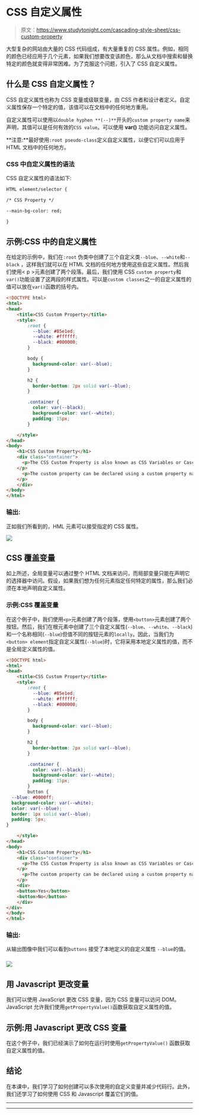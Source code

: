 # CSS 自定义属性

> 原文：<https://www.studytonight.com/cascading-style-sheet/css-custom-property>

大型复杂的网站由大量的 CSS 代码组成，有大量重复的 CSS 属性。例如，相同的颜色已经应用于几个元素，如果我们想要改变该颜色，那么从文档中搜索和替换特定的颜色就变得非常困难。为了克服这个问题，引入了 CSS 自定义属性。

## 什么是 CSS 自定义属性？

CSS 自定义属性也称为 CSS 变量或级联变量，由 CSS 作者和设计者定义。自定义属性保存一个特定的值，该值可以在文档中的任何地方重用。

自定义属性可以使用以`double hyphen **(--)**`开头的`custom property name`来声明，其值可以是任何有效的`CSS value`。可以使用 **var()** 功能访问自定义属性。

**注意:**最好使用`:root pseudo-class`定义自定义属性，以便它们可以应用于 HTML 文档中的任何地方。

### CSS 中自定义属性的语法

CSS 自定义属性的语法如下:

```html
HTML element/selector {

/* CSS Property */ 

--main-bg-color: red;

} 
```

## 示例:CSS 中的自定义属性

在给定的示例中，我们在`:root` 伪类中创建了三个自定义类`--blue`、`--white`和`--black` ，这样我们就可以在 HTML 文档的任何地方使用这些自定义属性。然后我们使用< p >元素创建了两个段落。最后，我们使用 CSS `custom property`和`var()`功能设置了这两段的样式属性。可以是`custom classes`之一的自定义属性的值可以放在`var()`函数的括号内。

```html
<!DOCTYPE html>
<html>
<head>
	<title>CSS Custom Property</title>
	<style>
		:root {
		  --blue: #85e1ed;
		  --white: #ffffff;
		  --black: #000000; 
		}

		body {
		  background-color: var(--blue);
		}

		h2 {
		  border-bottom: 2px solid var(--blue);
		}

		.container {
		  color: var(--black);
		  background-color: var(--white);
		  padding: 15px;
		}

	</style>
</head>
<body>
	<h1>CSS Custom Property</h1>
	<div class="container">
	  <p>The CSS Custom Property is also known as CSS Variables or Cascading Variables which are defined by the CSS authors and designers. The custom property holds a specific value that can be reused anywhere in a document. 
	</p>
	  <p>The custom property can be declared using a custom property name that begins with a double hyphen (--) and the value of this can be any valid CSS value. The custom property can be accessed using the var() function. 
	</p>
	</div>
</body>
</html> 
```

### 输出:

正如我们所看到的，HML 元素可以接受指定的 CSS 属性。

![](img/adc8e4cf1a7db35e42eb2dba182295b0.png)

## CSS 覆盖变量

如上所述，全局变量可以通过整个 HTML 文档来访问，而局部变量只能在声明它的选择器中访问。假设，如果我们想为任何元素指定任何特定的属性，那么我们必须在本地声明自定义属性。

### 示例:CSS 覆盖变量

在这个例子中，我们使用`<p>`元素创建了两个段落，使用`<button>`元素创建了两个按钮。然后，我们在根元素中创建了三个自定义属性(`--blue`、`--white`、`--black`)和一个名称相同(`--blue`)但值不同的按钮元素的`locally`。因此，当我们为`<button> element`指定自定义属性(`--blue`)时，它将采用本地定义属性的值，而不是全局定义属性的值。

```html
<!DOCTYPE html>
<html>
<head>
	<title>CSS Custom Property</title>
	<style>
		:root {
		  --blue: #85e1ed;
		  --white: #ffffff;
		  --black: #000000; 
		}

		body {
		  background-color: var(--blue);
		}

		h2 {
		  border-bottom: 2px solid var(--blue);
		}

		.container {
		  color: var(--black);
		  background-color: var(--white);
		  padding: 15px;
		}
		button {
  --blue: #0000ff;
  background-color: var(--white);
  color: var(--blue);
  border: 1px solid var(--blue);
  padding: 5px;
}

	</style>
</head>
<body>
	<h1>CSS Custom Property</h1>
	<div class="container">
	  <p>The CSS Custom Property is also known as CSS Variables or Cascading Variables which are defined by the CSS authors and designers. The custom property holds a specific value that can be reused anywhere in a document. 
	</p>
	  <p>The custom property can be declared using a custom property name that begins with a double hyphen (--) and the value of this can be any valid CSS value. The custom property can be accessed using the var() function. 
	</p>
	<div>
    <button>Yes</button>
    <button>No</button>
    </div>
</div>
</body>
</html> 
```

### 输出:

从输出图像中我们可以看到`buttons` 接受了本地定义的自定义属性 `--blue`的值。

### ![](img/e74ae93c8c2cc88cb6c9bf68ff3d8b82.png)

## 用 Javascript 更改变量

我们可以使用 JavaScript 更改 CSS 变量，因为 CSS 变量可以访问 DOM。JavaScript 允许我们使用`getPropertyValue()`函数获取自定义属性的值。

## 示例:用 Javascript 更改 CSS 变量

在这个例子中，我们已经演示了如何在运行时使用`getPropertyValue()` 函数获取自定义属性的值。

## 结论

在本课中，我们学习了如何创建可以多次使用的自定义变量并减少代码行。此外，我们还学习了如何使用 CSS 和 Javascript 覆盖它们的值。

* * *

* * *